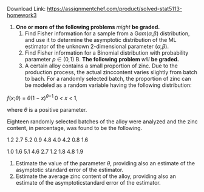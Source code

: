 Download Link: https://assignmentchef.com/product/solved-stat5113-homework3
<br>
<ol>

 <li><strong>One or more of the following problems </strong><em>might </em><strong>be graded.</strong>

  <ol>

   <li>Find Fisher information for a sample from a G<em>am</em>(<em>α,β</em>) distribution, and use it to determine the asymptotic distribution of the ML estimator of the unknown 2-dimensional parameter (<em>α,β</em>).</li>

   <li>Find Fisher information for a Binomial distribution with probability parameter <em>p </em>∈ (0<em>,</em>1) B. <strong>The following problem </strong><em>will </em><strong>be graded.</strong></li>

   <li>A certain alloy contains a small proportion of zinc. Due to the production process, the actual zinccontent varies slightly from batch to bach. For a randomly selected batch, the proportion of zinc can be modeled as a random variable having the following distribution:</li>

  </ol></li>

</ol>

<em>f</em>(<em>x</em>;<em>θ</em>) = <em>θ</em>(1 − <em>x</em>)<em><sup>θ</sup></em><sup>−1                       </sup>0 <em>&lt; x &lt; </em>1<em>,</em>

where <em>θ </em>is a positive parameter.

Eighteen randomly selected batches of the alloy were analyzed and the zinc content, in percentage, was found to be the following.

1.2     2.7     5.2     0.9     4.8     4.0     4.2     0.8     1.6

1.0     1.6     5.1     4.6     2.7     1.2     1.8     4.8     1.9

<ol>

 <li>Estimate the value of the parameter <em>θ</em>, providing also an estimate of the asymptotic standard error of the estimator.</li>

 <li>Estimate the average zinc content of the alloy, providing also an estimate of the asymptoticstandard error of the estimator.</li>

</ol>